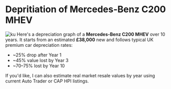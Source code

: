 # Depritiation of Mercedes-Benz C200 MHEV

![ku](img/[2d6fb2bb-b1a5-4466-8e34-6cce07220a0d](img/2d6fb2bb-b1a5-4466-8e34-6cce07220a0d))
Here's a depreciation graph of a **Mercedes-Benz C200 MHEV** over 10 years. It starts from an estimated **£38,000** new and follows typical UK premium car depreciation rates:

* \~25% drop after Year 1
* \~45% value lost by Year 3
* \~70–75% lost by Year 10

If you'd like, I can also estimate real market resale values by year using current Auto Trader or CAP HPI listings.
